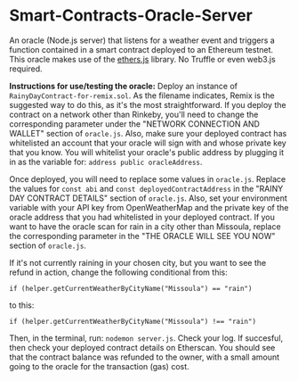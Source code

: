 # Smart-Contracts-Oracle-Server
An oracle (Node.js server) that listens for a weather event and triggers a function contained in a smart contract deployed to an Ethereum testnet. This oracle makes use of the [ethers.js](https://docs.ethers.io/ethers.js/html/index.html) library. No Truffle or even web3.js required.

**Instructions for use/testing the oracle:** Deploy an instance of `RainyDayContract-for-remix.sol`. As the filename indicates, Remix is the suggested way to do this, as it's the most straightforward. If you deploy the contract on a network other than Rinkeby, you'll need to change the corresponding parameter under the "NETWORK CONNECTION AND WALLET" section of `oracle.js`. Also, make sure your deployed contract has whitelisted an account that your oracle will sign with and whose private key that you know. You will whitelist your oracle's public address by plugging it in as the variable for: `address public oracleAddress`.

Once deployed, you will need to replace some values in `oracle.js`. Replace the values for `const abi` and `const deployedContractAddress` in the "RAINY DAY CONTRACT DETAILS" section of `oracle.js`. Also, set your environment variable with your API key from OpenWeatherMap and the private key of the oracle address that you had whitelisted in your deployed contract. If you want to have the oracle scan for rain in a city other than Missoula, replace the corresponding parameter in the "THE ORACLE WILL SEE YOU NOW" section of `oracle.js`.

If it's not currently raining in your chosen city, but you want to see the refund in action, change the following conditional from this:

    if (helper.getCurrentWeatherByCityName("Missoula") == "rain")

to this:

    if (helper.getCurrentWeatherByCityName("Missoula") !== "rain")

Then, in the terminal, run: `nodemon server.js`. Check your log. If succesful, then check your deployed contract details on Etherscan. You should see that the contract balance was refunded to the owner, with a small amount going to the oracle for the transaction (gas) cost.
